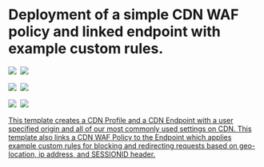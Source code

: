 # Deployment of a simple CDN WAF policy and linked endpoint with example custom rules.

<IMG SRC="https://azurequickstartsservice.blob.core.windows.net/badges/201-cdn-with-waf-managed-rules/PublicLastTestDate.svg" />&nbsp;
<IMG SRC="https://azurequickstartsservice.blob.core.windows.net/badges/201-cdn-with-waf-managed-rules/PublicDeployment.svg" />&nbsp;

<IMG SRC="https://azurequickstartsservice.blob.core.windows.net/badges/201-cdn-with-waf-managed-rules/FairfaxLastTestDate.svg" />&nbsp;
<IMG SRC="https://azurequickstartsservice.blob.core.windows.net/badges/201-cdn-with-waf-managed-rules/FairfaxDeployment.svg" />&nbsp;

<IMG SRC="https://azurequickstartsservice.blob.core.windows.net/badges/201-cdn-with-waf-managed-rules/BestPracticeResult.svg" />&nbsp;
<IMG SRC="https://azurequickstartsservice.blob.core.windows.net/badges/201-cdn-with-waf-managed-rules/CredScanResult.svg" />&nbsp;

<a href="https://portal.azure.com/#create/Microsoft.Template/uri/https%3A%2F%2Fraw.githubusercontent.com%2FAzure%2Fazure-quickstart-templates%2Fmaster%2F201-cdn-with-waf-managed-rules%2Fazuredeploy.json" target="_blank">


<a href="http://armviz.io/#/?load=https%3A%2F%2Fraw.githubusercontent.com%2FAzure%2Fazure-quickstart-templates%2Fmaster%2F201-cdn-with-waf-managed-rules%2Fazuredeploy.json" target="_blank">

This template creates a CDN Profile and a CDN Endpoint with a user specified
origin and all of our most commonly used settings on CDN. This template also
links a CDN WAF Policy to the Endpoint which applies example custom rules for
blocking and redirecting requests based on geo-location, ip address, and
SESSIONID header.
